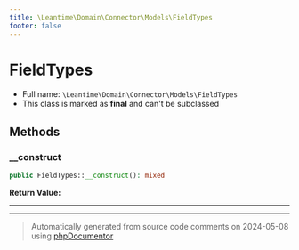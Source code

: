 ```yaml
---
title: \Leantime\Domain\Connector\Models\FieldTypes
footer: false
---
```


# FieldTypes





* Full name: `\Leantime\Domain\Connector\Models\FieldTypes`
* This class is marked as **final** and can't be subclassed



## Methods

### __construct



```php
public FieldTypes::__construct(): mixed
```









**Return Value:**





---


---
> Automatically generated from source code comments on 2024-05-08 using [phpDocumentor](http://www.phpdoc.org/)
